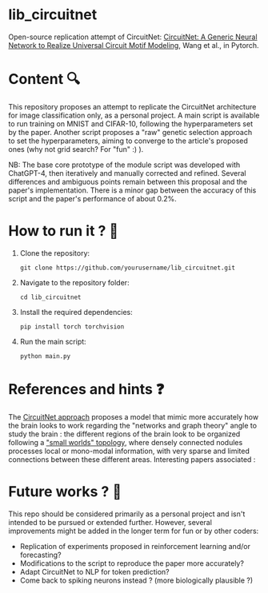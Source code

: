 # lib_circuitnet

Open-source replication attempt of CircuitNet: [CircuitNet: A Generic Neural Network to Realize Universal Circuit Motif Modeling](https://openreview.net/pdf?id=Fl9q5z40e3), Wang et al., in Pytorch.

# Content :mag:
This repository proposes an attempt to replicate the CircuitNet architecture for image classification only, as a personal project. A main script is available to run training on MNIST and CIFAR-10, following the hyperparameters set by the paper. Another script proposes a "raw" genetic selection approach to set the hyperparameters, aiming to converge to the article's proposed ones (why not grid search? For "fun" :) ).

NB: The base core prototype of the module script was developed with ChatGPT-4, then iteratively and manually corrected and refined. Several differences and ambiguous points remain between this proposal and the paper's implementation. There is a minor gap between the accuracy of this script and the paper's performance of about 0.2%.

# How to run it ? :rocket:

1. Clone the repository:
   ```
   git clone https://github.com/yourusername/lib_circuitnet.git
   ```
3. Navigate to the repository folder:
   ```
   cd lib_circuitnet
   ```
5. Install the required dependencies:
   ```
   pip install torch torchvision
   ```   
7. Run the main script:
   ```
   python main.py
   ```

# References and hints :question:
The [CircuitNet approach](https://openreview.net/pdf?id=Fl9q5z40e3) proposes a model that mimic more accurately how the brain looks to work regarding the "networks and graph theory" angle to study the brain : the different regions of the brain look to be organized following a ["small worlds" topology](https://pubmed.ncbi.nlm.nih.gov/17079517/), where densely connected nodules processes local or mono-modal information, with very sparse and limited connections between these different areas. 
Interesting papers associated : 

# Future works ? :construction:

This repo should be considered primarily as a personal project and isn't intended to be pursued or extended further. However, several improvements might be added in the longer term for fun or by other coders:
- Replication of experiments proposed in reinforcement learning and/or forecasting?
- Modifications to the script to reproduce the paper more accurately?
- Adapt CircuitNet to NLP for token prediction?
- Come back to spiking neurons instead ? (more biologically plausible ?)
